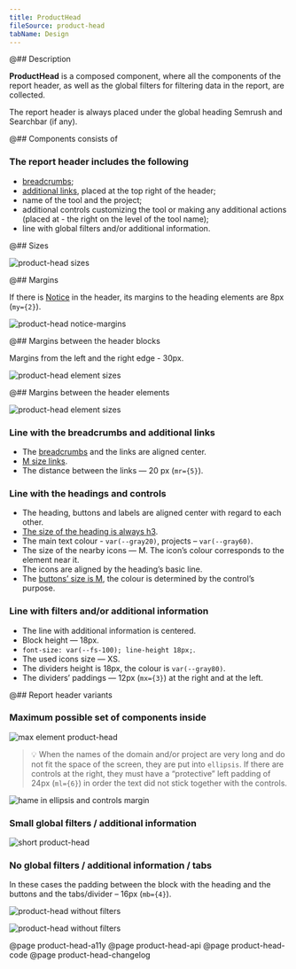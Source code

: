 ```yaml
---
title: ProductHead
fileSource: product-head
tabName: Design
---
```


@## Description

**ProductHead** is a composed component, where all the components of the report header, as well as the global filters for filtering data in the report, are collected.

The report header is always placed under the global heading Semrush and Searchbar (if any).

@## Components consists of

### The report header includes the following

- [breadcrumbs](/components/breadcrumbs/);
- [additional links](/patterns/links-order), placed at the top right of the header;
- name of the tool and the project;
- additional controls customizing the tool or making any additional actions (placed at - the right on the level of the tool name);
- line with global filters and/or additional information.

@## Sizes

![product-head sizes](static/sizes.png)

@## Margins

If there is [Notice](/components/notice/) in the header, its margins to the heading elements are 8px (`my={2}`).

![product-head notice-margins](static/notice-margins.png)

@## Margins between the header blocks

Margins from the left and the right edge - 30px.

![product-head element sizes](static/margins.png)

@## Margins between the header elements

![product-head element sizes](static/elements-margins.png)

### Line with the breadcrumbs and additional links

- The [breadcrumbs](/components/breadcrumbs/) and the links are aligned center.
- [M size links](/components/link/).
- The distance between the links — 20 px (`mr={5}`).

### Line with the headings and controls

- The heading, buttons and labels are aligned center with regard to each other.
- [The size of the heading is always h3](/style/typography/).
- The main text colour - `var(--gray20)`, projects – `var(--gray60)`.
- The size of the nearby icons — M. The icon’s colour corresponds to the element near it.
- The icons are aligned by the heading’s basic line.
- The [buttons’ size is M](/components/button/), the colour is determined by the control’s purpose.

### Line with filters and/or additional information

- The line with additional information is centered.
- Block height — 18px.
- `font-size: var(--fs-100); line-height 18px;`.
- The used icons size — XS.
- The dividers height is 18px, the colour is `var(--gray80)`.
- The dividers’ paddings — 12px (`mx={3}`) at the right and at the left.

@## Report header variants

### Maximum possible set of components inside

![max element product-head](static/max-info.png)

> 💡 When the names of the domain and/or project are very long and do not fit the space of the screen, they are put into `ellipsis`. If there are controls at the right, they must have a “protective” left padding of 24px (`ml={6}`) in order the text did not stick together with the controls.

![hame in ellipsis and controls margin](static/ellipsis-and-margin.png)

### Small global filters / additional information

![short product-head](static/short-info.png)

### No global filters / additional information / tabs

In these cases the padding between the block with the heading and the buttons and the tabs/divider – 16px (`mb={4}`).

![product-head without filters](static/without-filters.png)

![product-head without filters](static/min-info.png)

@page product-head-a11y
@page product-head-api
@page product-head-code
@page product-head-changelog
